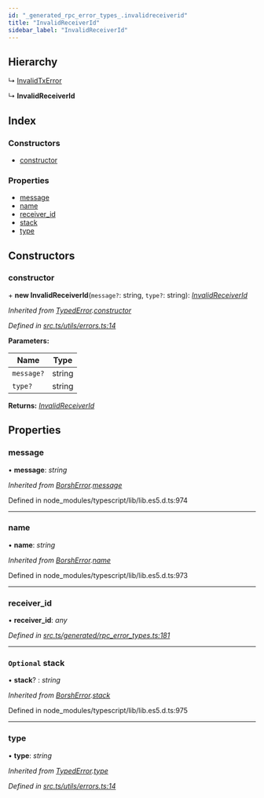 ```yaml
---
id: "_generated_rpc_error_types_.invalidreceiverid"
title: "InvalidReceiverId"
sidebar_label: "InvalidReceiverId"
---
```


## Hierarchy

  ↳ [InvalidTxError](_generated_rpc_error_types_.invalidtxerror.md)

  ↳ **InvalidReceiverId**

## Index

### Constructors

* [constructor](_generated_rpc_error_types_.invalidreceiverid.md#constructor)

### Properties

* [message](_generated_rpc_error_types_.invalidreceiverid.md#message)
* [name](_generated_rpc_error_types_.invalidreceiverid.md#name)
* [receiver_id](_generated_rpc_error_types_.invalidreceiverid.md#receiver_id)
* [stack](_generated_rpc_error_types_.invalidreceiverid.md#optional-stack)
* [type](_generated_rpc_error_types_.invalidreceiverid.md#type)

## Constructors

###  constructor

\+ **new InvalidReceiverId**(`message?`: string, `type?`: string): *[InvalidReceiverId](_generated_rpc_error_types_.invalidreceiverid.md)*

*Inherited from [TypedError](_utils_errors_.typederror.md).[constructor](_utils_errors_.typederror.md#constructor)*

*Defined in [src.ts/utils/errors.ts:14](https://github.com/nearprotocol/nearlib/blob/bf1ce09/src.ts/utils/errors.ts#L14)*

**Parameters:**

Name | Type |
------ | ------ |
`message?` | string |
`type?` | string |

**Returns:** *[InvalidReceiverId](_generated_rpc_error_types_.invalidreceiverid.md)*

## Properties

###  message

• **message**: *string*

*Inherited from [BorshError](_utils_serialize_.borsherror.md).[message](_utils_serialize_.borsherror.md#message)*

Defined in node_modules/typescript/lib/lib.es5.d.ts:974

___

###  name

• **name**: *string*

*Inherited from [BorshError](_utils_serialize_.borsherror.md).[name](_utils_serialize_.borsherror.md#name)*

Defined in node_modules/typescript/lib/lib.es5.d.ts:973

___

###  receiver_id

• **receiver_id**: *any*

*Defined in [src.ts/generated/rpc_error_types.ts:181](https://github.com/nearprotocol/nearlib/blob/bf1ce09/src.ts/generated/rpc_error_types.ts#L181)*

___

### `Optional` stack

• **stack**? : *string*

*Inherited from [BorshError](_utils_serialize_.borsherror.md).[stack](_utils_serialize_.borsherror.md#optional-stack)*

Defined in node_modules/typescript/lib/lib.es5.d.ts:975

___

###  type

• **type**: *string*

*Inherited from [TypedError](_utils_errors_.typederror.md).[type](_utils_errors_.typederror.md#type)*

*Defined in [src.ts/utils/errors.ts:14](https://github.com/nearprotocol/nearlib/blob/bf1ce09/src.ts/utils/errors.ts#L14)*
